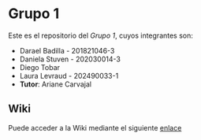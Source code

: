 # Grupo 1

Este es el repositorio del *Grupo 1*, cuyos integrantes son:

* Darael Badilla - 201821046-3
* Daniela Stuven - 202030014-3
* Diego Tobar
* Laura Levraud - 202490033-1
* **Tutor**: Ariane Carvajal

## Wiki

Puede acceder a la Wiki mediante el siguiente [enlace](https://gitlab.com/inf236-2024-1/grupo001/-/wikis/home)